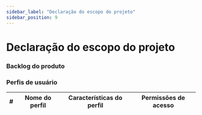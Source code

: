 ```yaml
---
sidebar_label: "Declaração do escopo do projeto"
sidebar_position: 9
---
```

# Declaração do escopo do projeto

### Backlog do produto




### Perfis de usuário

| # | **Nome do perfil** | **Características do perfil** | **Permissões de acesso** |
|---|-------------------|-------------------------------|--------------------------|
